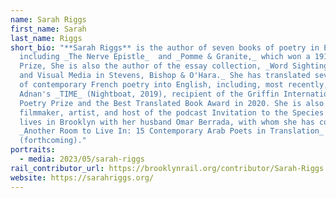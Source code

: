 ```yaml
---
name: Sarah Riggs
first_name: Sarah
last_name: Riggs
short_bio: "**Sarah Riggs** is the author of seven books of poetry in English,
  including _The Nerve Epistle_  and _Pomme & Granite,_ which won a 1913 Poetry
  Prize, She is also the author of the essay collection, _Word Sightings: Poetry
  and Visual Media in Stevens, Bishop & O'Hara._ She has translated seven books
  of contemporary French poetry into English, including, most recently, Etel
  Adnan's _TIME_ (Nightboat, 2019), recipient of the Griffin International
  Poetry Prize and the Best Translated Book Award in 2020. She is also a
  filmmaker, artist, and host of the podcast Invitation to the Species. She
  lives in Brooklyn with her husband Omar Berrada, with whom she has co-edited
  _Another Room to Live In: 15 Contemporary Arab Poets in Translation_
  (forthcoming)."
portraits:
  - media: 2023/05/sarah-riggs
rail_contributor_url: https://brooklynrail.org/contributor/Sarah-Riggs
website: https://sarahriggs.org/
---
```


